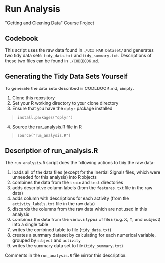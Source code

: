 Run Analysis
======================

"Getting and Cleaning Data" Course Project

Codebook
--------

This script uses the raw data found in `./UCI HAR Dataset/` and generates two tidy data sets: `tidy_data.txt` and `tidy_summary.txt`.  Descriptions of these two files can be found in `./CODEBOOK.md`.

Generating the Tidy Data Sets Yourself
--------------------------------------

To generate the data sets described in CODEBOOK.md, simply:

1. Clone this repository
2. Set your R working directory to your clone directory
3. Ensure that you have the `dplyr` package installed 
>    `install.packages("dplyr")`
4. Source the run_analysis.R file in R 
>    `source("run_analysis.R")`

Description of run_analysis.R
-----------------------------

The `run_analysis.R` script does the following actions to tidy the raw data:

1. loads all of the data files (except for the Inertial Signals files, which were unneeded for this analysis) into R objects
2. combines the data from the `train` and `test` directories
3. adds descriptive column labels (from the `features.txt` file in the raw data)
4. adds column with descriptions for each activity (from the `activity_labels.txt` file in the raw data)
4. discards the columns from the raw data which are not used in this analysis
5. combines the data from the various types of files (e.g. X, Y, and subject) into a single table
6. writes the combined table to file (`tidy_data.txt`)
7. creates a summary dataset by calculating for each numerical variable, grouped by `subject` and `activity`
8. writes the summary data set to file (`tidy_summary.txt`)

Comments in the `run_analysis.R` file mirror this description.
